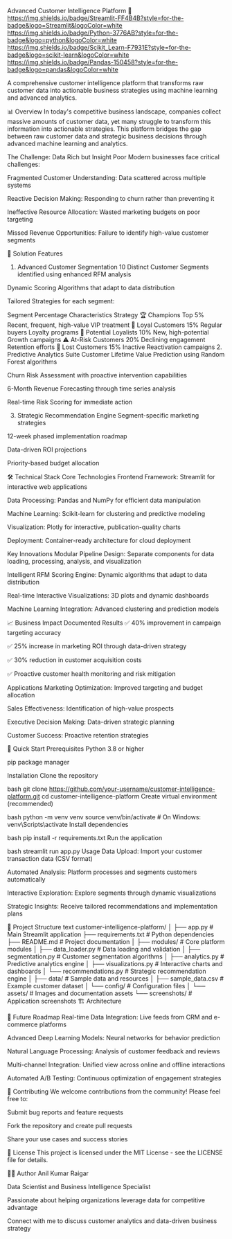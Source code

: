 Advanced Customer Intelligence Platform 🚀
https://img.shields.io/badge/Streamlit-FF4B4B?style=for-the-badge&logo=Streamlit&logoColor=white
https://img.shields.io/badge/Python-3776AB?style=for-the-badge&logo=python&logoColor=white
https://img.shields.io/badge/Scikit_Learn-F7931E?style=for-the-badge&logo=scikit-learn&logoColor=white
https://img.shields.io/badge/Pandas-150458?style=for-the-badge&logo=pandas&logoColor=white

A comprehensive customer intelligence platform that transforms raw customer data into actionable business strategies using machine learning and advanced analytics.

📊 Overview
In today's competitive business landscape, companies collect massive amounts of customer data, yet many struggle to transform this information into actionable strategies. This platform bridges the gap between raw customer data and strategic business decisions through advanced machine learning and analytics.

The Challenge: Data Rich but Insight Poor
Modern businesses face critical challenges:

Fragmented Customer Understanding: Data scattered across multiple systems

Reactive Decision Making: Responding to churn rather than preventing it

Ineffective Resource Allocation: Wasted marketing budgets on poor targeting

Missed Revenue Opportunities: Failure to identify high-value customer segments

🎯 Solution Features
1. Advanced Customer Segmentation
10 Distinct Customer Segments identified using enhanced RFM analysis

Dynamic Scoring Algorithms that adapt to data distribution

Tailored Strategies for each segment:

Segment	Percentage	Characteristics	Strategy
🏆 Champions	Top 5%	Recent, frequent, high-value	VIP treatment
💖 Loyal Customers	15%	Regular buyers	Loyalty programs
🌱 Potential Loyalists	10%	New, high-potential	Growth campaigns
⚠️ At-Risk Customers	20%	Declining engagement	Retention efforts
🔄 Lost Customers	15%	Inactive	Reactivation campaigns
2. Predictive Analytics Suite
Customer Lifetime Value Prediction using Random Forest algorithms

Churn Risk Assessment with proactive intervention capabilities

6-Month Revenue Forecasting through time series analysis

Real-time Risk Scoring for immediate action

3. Strategic Recommendation Engine
Segment-specific marketing strategies

12-week phased implementation roadmap

Data-driven ROI projections

Priority-based budget allocation

🛠 Technical Stack
Core Technologies
Frontend Framework: Streamlit for interactive web applications

Data Processing: Pandas and NumPy for efficient data manipulation

Machine Learning: Scikit-learn for clustering and predictive modeling

Visualization: Plotly for interactive, publication-quality charts

Deployment: Container-ready architecture for cloud deployment

Key Innovations
Modular Pipeline Design: Separate components for data loading, processing, analysis, and visualization

Intelligent RFM Scoring Engine: Dynamic algorithms that adapt to data distribution

Real-time Interactive Visualizations: 3D plots and dynamic dashboards

Machine Learning Integration: Advanced clustering and prediction models

📈 Business Impact
Documented Results
✅ 40% improvement in campaign targeting accuracy

✅ 25% increase in marketing ROI through data-driven strategy

✅ 30% reduction in customer acquisition costs

✅ Proactive customer health monitoring and risk mitigation

Applications
Marketing Optimization: Improved targeting and budget allocation

Sales Effectiveness: Identification of high-value prospects

Executive Decision Making: Data-driven strategic planning

Customer Success: Proactive retention strategies

🚀 Quick Start
Prerequisites
Python 3.8 or higher

pip package manager

Installation
Clone the repository

bash
git clone https://github.com/your-username/customer-intelligence-platform.git
cd customer-intelligence-platform
Create virtual environment (recommended)

bash
python -m venv venv
source venv/bin/activate  # On Windows: venv\Scripts\activate
Install dependencies

bash
pip install -r requirements.txt
Run the application

bash
streamlit run app.py
Usage
Data Upload: Import your customer transaction data (CSV format)

Automated Analysis: Platform processes and segments customers automatically

Interactive Exploration: Explore segments through dynamic visualizations

Strategic Insights: Receive tailored recommendations and implementation plans

📁 Project Structure
text
customer-intelligence-platform/
│
├── app.py                 # Main Streamlit application
├── requirements.txt       # Python dependencies
├── README.md             # Project documentation
│
├── modules/              # Core platform modules
│   ├── data_loader.py    # Data loading and validation
│   ├── segmentation.py   # Customer segmentation algorithms
│   ├── analytics.py      # Predictive analytics engine
│   ├── visualizations.py # Interactive charts and dashboards
│   └── recommendations.py # Strategic recommendation engine
│
├── data/                 # Sample data and resources
│   ├── sample_data.csv   # Example customer dataset
│   └── config/           # Configuration files
│
└── assets/              # Images and documentation assets
    └── screenshots/     # Application screenshots
🏗 Architecture








🔮 Future Roadmap
Real-time Data Integration: Live feeds from CRM and e-commerce platforms

Advanced Deep Learning Models: Neural networks for behavior prediction

Natural Language Processing: Analysis of customer feedback and reviews

Multi-channel Integration: Unified view across online and offline interactions

Automated A/B Testing: Continuous optimization of engagement strategies

🤝 Contributing
We welcome contributions from the community! Please feel free to:

Submit bug reports and feature requests

Fork the repository and create pull requests

Share your use cases and success stories

📄 License
This project is licensed under the MIT License - see the LICENSE file for details.

👨‍💻 Author
Anil Kumar Raigar

Data Scientist and Business Intelligence Specialist

Passionate about helping organizations leverage data for competitive advantage

Connect with me to discuss customer analytics and data-driven business strategy
